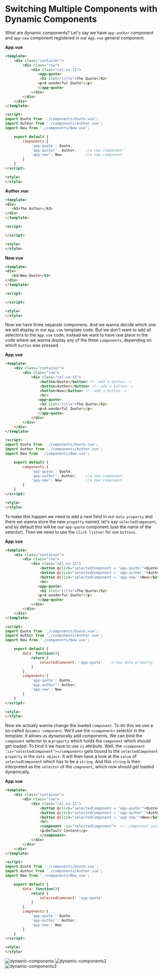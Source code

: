 # Switching Multiple Components with Dynamic Components

What are dynamic components? Let's say we have `app-author` component and `app-new` component registered in our `App.vue` general component. 

**App.vue**

```html
<template>
    <div class="container">
        <div class="row">
            <div class="col-xs-12">
               <app-quote>
                <h2 slot="title">The Quote</h2>    
               <p>A wonderful Quote!</p> 
               </app-quote>
            </div>
        </div>
    </div>
</template>

<script>
import Quote from './components/Quote.vue';
import Author from './components/Author.vue';
import New from './components/New.vue';

    export default {
        components:{
            'app-quote': Quote,     
            'app-author': Author,    //a new component
            'app-new': New           //a new component
        }
    }
</script>

<style>
</style>
```

**Author.vue**

```html
<template>
<div>
   <h3>The Author</h3>
</div>
</template>

<script>

</script>

<style>
</style>
```

**New.vue**

```html
<template>
<div>
   <h3>New Quote</h3>
</div>
</template>

<script>

</script>

<style>
</style>
```
Now we have three separate componens. And we wanna decide which one we will display in our `App.vue` template code. But we don't want to add all selectors to the `App.vue` code, instead we want to have one place in the code where we wanna display any of the three `components`, depending on which `button` was pressed. 

**App.vue**

```html
<template>
    <div class="container">
        <div class="row">
            <div class="col-xs-12">
                <button>Quote</button> <!--add a button-->
                <button>Author</button> <!--add a button-->
                <button>New</button> <!--add a button-->
                <hr>
               <app-quote>
                <h2 slot="title">The Quote</h2>    
               <p>A wonderful Quote!</p> 
               </app-quote>
            </div>
        </div>
    </div>
</template>

<script>
import Quote from './components/Quote.vue';
import Author from './components/Author.vue';
import New from './components/New.vue';

    export default {
        components:{
            'app-quote': Quote,     
            'app-author': Author,    //a new component
            'app-new': New           //a new component
        }
    }
</script>

<style>
</style>
```

To make this happen we need to add a new field in our `data property` and there we wanna store the new `property` named, let's say `selectedComponent`, and by default this will be our `app-quote` component (use the name of the selector). Then we need to use the `click listner` for our `buttons`. 

**App.vue**

```html
<template>
    <div class="container">
        <div class="row">
            <div class="col-xs-12">
                <button @click="selectedComponent = 'app-quote'">Quote</button> <!--listen to data-->
                <button @click="selectedComponent = 'app-author'">Author</button> <!--listen to data-->
                <button @click="selectedComponent = 'app-new'">New</button> <!--listen to data-->
                <hr>
               <app-quote>
                <h2 slot="title">The Quote</h2>    
               <p>A wonderful Quote!</p> 
               </app-quote>
            </div>
        </div>
    </div>
</template>

<script>
import Quote from './components/Quote.vue';
import Author from './components/Author.vue';
import New from './components/New.vue';

    export default {
        data: function(){
            return {
                selectedComonent: 'app-quote'    //new data property
            }
        },
        components:{
            'app-quote': Quote,     
            'app-author': Author,    
            'app-new': New           
        }
    }
</script>

<style>
</style>
```

Now we actually wanna change the loaded `component`. To do this we use a so-called `dynamic component`. We'll use the `<component>` selector in the template. It allows us dynamically add components. We can bind the `component` selector to a `property` which holds the `component` which should get loaded. To bind it we have to use `is` attribute. Well, the `<component :is="selectedComponent"></component>` gets bound to the `selectedComponent property` in the `data object`. It will then have a look at the `value` of `selectedComponent` which has to be a `string`. And this `string` is then interpreted as the `selector` of the `component`, which now should get loaded dynamically. 

**App.vue**

```html
<template>
    <div class="container">
        <div class="row">
            <div class="col-xs-12">
                <button @click="selectedComponent = 'app-quote'">Quote</button> 
                <button @click="selectedComponent = 'app-author'">Author</button> 
                <button @click="selectedComponent = 'app-new'">New</button> 
                <hr>
                <component :is="selectedComponent">  <!--component selector here-->
                <p>Default Content</p>
                </component>          
            </div>
        </div>
    </div>
</template>

<script>
import Quote from './components/Quote.vue';
import Author from './components/Author.vue';
import New from './components/New.vue';

    export default {
        data: function(){
            return {
                selectedComonent: 'app-quote'    
            }
        },
        components:{
            'app-quote': Quote,     
            'app-author': Author,    
            'app-new': New           
        }
    }
</script>

<style>
</style>
```

![dynamic-components](../dynamic-components.png)
![dynamic-components2](../dynamic-components2.png)
![dynamic-components3](../dynamic-components3.png)



